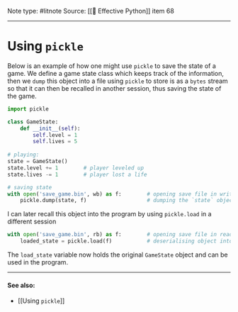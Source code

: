 Note type: #litnote
Source: [[📖 Effective Python]] item 68

---
# Using `pickle`
Below is an example of how one might use `pickle` to save the state of a game. We define a game state class which keeps track of the information, then we `dump` this object into a file using `pickle` to store is as a `bytes` stream so that it can then be recalled in another session, thus saving the state of the game.
```python
import pickle

class GameState:
	def __init__(self):
		self.level = 1
		self.lives = 5
		
# playing:
state = GameState()
state.level += 1		# player leveled up
state.lives -= 1		# player lost a life

# saving state
with open('save_game.bin', wb) as f:		# opening save file in write bytes mode
	pickle.dump(state, f)					# dumping the `state` object into 'save_game.bin' file using pickle
```

I can later recall this object into the program by using `pickle.load` in a different session
```python
with open('save_game.bin', rb) as f:		# opening save file in read bytes mode
	loaded_state = pickle.load(f)			# deserialising object into the program
```

The `load_state` variable now holds the original `GameState` object and can be used in the program.

---
#### See also:
- [[Using `pickle`]]